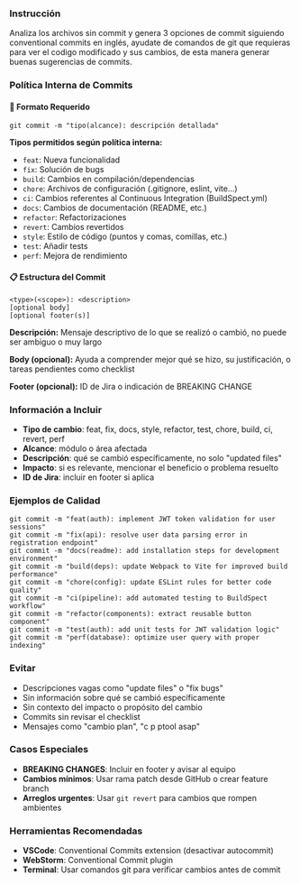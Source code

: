 ### Instrucción

Analiza los archivos sin commit y genera 3 opciones de commit siguiendo conventional commits en inglés, ayudate de comandos de git que requieras para ver el codigo modificado y sus cambios, de esta manera generar buenas sugerencias de commits.

### Política Interna de Commits

#### 🚩 Formato Requerido

`git commit -m "tipo(alcance): descripción detallada"`

**Tipos permitidos según política interna:**

- `feat`: Nueva funcionalidad
- `fix`: Solución de bugs
- `build`: Cambios en compilación/dependencias
- `chore`: Archivos de configuración (.gitignore, eslint, vite...)
- `ci`: Cambios referentes al Continuous Integration (BuildSpect.yml)
- `docs`: Cambios de documentación (README, etc.)
- `refactor`: Refactorizaciones
- `revert`: Cambios revertidos
- `style`: Estilo de código (puntos y comas, comillas, etc.)
- `test`: Añadir tests
- `perf`: Mejora de rendimiento

#### 📋 Estructura del Commit

```
<type>(<scope>): <description>
[optional body]
[optional footer(s)]
```

**Descripción:** Mensaje descriptivo de lo que se realizó o cambió, no puede ser ambiguo o muy largo

**Body (opcional):** Ayuda a comprender mejor qué se hizo, su justificación, o tareas pendientes como checklist

**Footer (opcional):** ID de Jira o indicación de BREAKING CHANGE

### Información a Incluir

- **Tipo de cambio**: feat, fix, docs, style, refactor, test, chore, build, ci, revert, perf
- **Alcance**: módulo o área afectada
- **Descripción**: qué se cambió específicamente, no solo "updated files"
- **Impacto**: si es relevante, mencionar el beneficio o problema resuelto
- **ID de Jira**: incluir en footer si aplica

### Ejemplos de Calidad

```
git commit -m "feat(auth): implement JWT token validation for user sessions"
git commit -m "fix(api): resolve user data parsing error in registration endpoint"
git commit -m "docs(readme): add installation steps for development environment"
git commit -m "build(deps): update Webpack to Vite for improved build performance"
git commit -m "chore(config): update ESLint rules for better code quality"
git commit -m "ci(pipeline): add automated testing to BuildSpect workflow"
git commit -m "refactor(components): extract reusable button component"
git commit -m "test(auth): add unit tests for JWT validation logic"
git commit -m "perf(database): optimize user query with proper indexing"
```

### Evitar

- Descripciones vagas como "update files" o "fix bugs"
- Sin información sobre qué se cambió específicamente
- Sin contexto del impacto o propósito del cambio
- Commits sin revisar el checklist
- Mensajes como "cambio plan", "c p ptool asap"

### Casos Especiales

- **BREAKING CHANGES**: Incluir en footer y avisar al equipo
- **Cambios mínimos**: Usar rama patch desde GitHub o crear feature branch
- **Arreglos urgentes**: Usar `git revert` para cambios que rompen ambientes

### Herramientas Recomendadas

- **VSCode**: Conventional Commits extension (desactivar autocommit)
- **WebStorm**: Conventional Commit plugin
- **Terminal**: Usar comandos git para verificar cambios antes de commit
